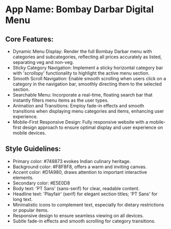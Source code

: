 # **App Name**: Bombay Darbar Digital Menu

## Core Features:

- Dynamic Menu Display: Render the full Bombay Darbar menu with categories and subcategories, reflecting all prices accurately as listed, separating veg and non-veg.
- Sticky Category Navigation: Implement a sticky horizontal category bar with 'scrollspy' functionality to highlight the active menu section.
- Smooth Scroll Navigation: Enable smooth scrolling when users click on a category in the navigation bar, smoothly directing them to the selected section.
- Searchable Menu: Incorporate a real-time, floating search bar that instantly filters menu items as the user types.
- Animation and Transitions: Employ fade-in effects and smooth transitions when displaying menu categories and items, enhancing user experience.
- Mobile-First Responsive Design: Fully responsive website with a mobile-first design approach to ensure optimal display and user experience on mobile devices.

## Style Guidelines:

- Primary color: #748873 evokes Indian culinary heritage.
- Background color: #F8F8F8, offers a warm and inviting canvas.
- Accent color: #D1A980, draws attention to important interactive elements.
- Secondary color: #E5E0D8
- Body text: 'PT Sans' (sans-serif) for clear, readable content.
- Headline text: 'Playfair' (serif) for elegant section titles; 'PT Sans' for long text.
- Minimalistic icons to complement text, especially for dietary restrictions or popular items.
- Responsive design to ensure seamless viewing on all devices.
- Subtle fade-in effects and smooth scrolling for category transitions.